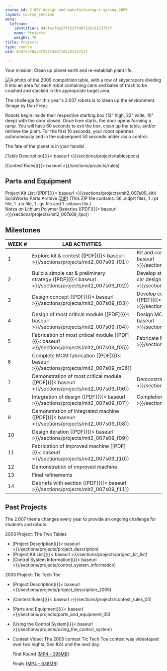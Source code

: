 ```yaml
---
course_id: 2-007-design-and-manufacturing-i-spring-2009
layout: course_section
menu:
  leftnav:
    identifier: 84dfecf8a23f522f3d671d5c5133752f
    name: Projects
    weight: 70
title: Projects
type: course
uid: 84dfecf8a23f522f3d671d5c5133752f

---
```


Your mission: Clean up planet earth and re-establish plant life.

![A photo of the 2009 competition table, with a row of skyscrapers dividing it into an area for each robot containing cans and bales of trash to be crushed and stacked in the appropriate target area.](/courses/mechanical-engineering/2-007-design-and-manufacturing-i-spring-2009/projects/chp_table.jpg)

The challenge for this year's 2.007 robots is to clean up the environment. (Image by Dan Frey.)

Robots begin inside their respective starting box (12" high, 22" wide, 10" deep) with the door closed. Once time starts, the door opens forming a ramp. You will have 60 seconds to exit the box, clean up the table, and/or retrieve the plant. For the first 10 seconds, your robot operates autonomously and in the subsequent 50 seconds under radio control.

The fate of the planet is in your hands!

[Table Description]({{< baseurl >}}/sections/projects/tablespecs)

[Contest Rules]({{< baseurl >}}/sections/projects/rules)

Parts and Equipment
-------------------

Project Kit List ([PDF]({{< baseurl >}}/sections/projects/mit2_007s09_kit))  
SolidWorks Parts Archive ([ZIP](/coursemedia/2-007-design-and-manufacturing-i-spring-2009/16a7fe4e0b9484ff7df41a9cb0a27e0e_parts09.zip)) (This ZIP file contains: 36 .sldprt files, 1 .rpt file, 1 .xlo file, 1 .igs file and 1 .sldasm file.)  
Notes on Lithium Polymer Batteries ([PDF]({{< baseurl >}}/sections/projects/mit2_007s09_lipo))

Milestones
----------

| WEEK # | LAB ACTIVITIES | MILESTONES |
| --- | --- | --- |
| 1 | Explore kit & contest ([PDF]({{< baseurl >}}/sections/projects/mit2_007s09_f01)) | Kit and contest exploration ([PDF]({{< baseurl >}}/sections/projects/mit2_007s09_m01)) |
| 2 | Build a simple car & preliminary strategy ([PDF]({{< baseurl >}}/sections/projects/mit2_007s09_f02)) | Develop strategy and work toward final car design ([PDF]({{< baseurl >}}/sections/projects/mit2_007s09_m02)) |
| 3 | Design concept ([PDF]({{< baseurl >}}/sections/projects/mit2_007s09_f03)) | Develop concept and finalize car design ([PDF]({{< baseurl >}}/sections/projects/mit2_007s09_m03)) |
| 4 | Design of most critical module ([PDF]({{< baseurl >}}/sections/projects/mit2_007s09_f04)) | Design MCM and build final car ([PDF]({{< baseurl >}}/sections/projects/mit2_007s09_m04)) |
| 5 | Fabrication of most critical module ([PDF]({{< baseurl >}}/sections/projects/mit2_007s09_f05)) | Fabricate MCM ([PDF]({{< baseurl >}}/sections/projects/mit2_007s09_m05)) |
| 6 | Complete MCM fabrication ([PDF]({{< baseurl >}}/sections/projects/mit2_007s09_m06)) |
| 7 | Demonstration of most critical module ([PDF]({{< baseurl >}}/sections/projects/mit2_007s09_f06)) | Demonstration of MCM ([PDF]({{< baseurl >}}/sections/projects/mit2_007s09_m07)) |
| 8 | Integration of design ([PDF]({{< baseurl >}}/sections/projects/mit2_007s09_f07)) | Completion plan ([PDF]({{< baseurl >}}/sections/projects/mit2_007s09_m08)) |
| 9 | Demonstration of integrated machine ([PDF]({{< baseurl >}}/sections/projects/mit2_007s09_f08)) | &nbsp; |
| 10 | Design iteration ([PDF]({{< baseurl >}}/sections/projects/mit2_007s09_f09)) | &nbsp; |
| 11 | Fabrication of improved machine ([PDF]({{< baseurl >}}/sections/projects/mit2_007s09_f10)) | &nbsp; |
| 12 | Demonstration of improved machine | &nbsp; |
| 13 | Final refinements | &nbsp; |
| 14 | Debriefs with section ([PDF]({{< baseurl >}}/sections/projects/mit2_007s09_f11)) |   

Past Projects
-------------

The 2.007 theme changes every year to provide an ongoing challenge for students and robots.

2003 Project: The Two Tables

*   [Project Description]({{< baseurl >}}/sections/projects/project_description)
*   [Project Kit List]({{< baseurl >}}/sections/projects/project_kit_list)
*   [Control System Information]({{< baseurl >}}/sections/projects/control_system_information)

2005 Project: Tic Tech Toe

*   [Project Description]({{< baseurl >}}/sections/projects/project_description_2005)
*   [Contest Rules]({{< baseurl >}}/sections/projects/contest_rules_05)
*   [Parts and Equipment]({{< baseurl >}}/sections/projects/parts_and_equipment_05)
*   [Using the Control System]({{< baseurl >}}/sections/projects/using_the_control_system)
*   Contest Video: The 2005 contest Tic Tech Toe contest was videotaped over two nights, Ses #24 and the next day.
    
    First Round ([MP4 - 395MB](https://archive.org/download/MIT2.007S09/ocw-2.007-first-round-12may2005-220k.mp4))
    
    Finals ([MP4 - 638MB](https://archive.org/download/MIT2.007S09/ocw-2.007-finals-13may2005-220k.mp4))